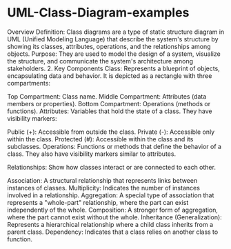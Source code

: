 # UML-Class-Diagram-examples
 Overview
Definition: Class diagrams are a type of static structure diagram in UML (Unified Modeling Language) that describe the system's structure by showing its classes, attributes, operations, and the relationships among objects.
Purpose: They are used to model the design of a system, visualize the structure, and communicate the system's architecture among stakeholders.
2. Key Components
Class: Represents a blueprint of objects, encapsulating data and behavior. It is depicted as a rectangle with three compartments:

Top Compartment: Class name.
Middle Compartment: Attributes (data members or properties).
Bottom Compartment: Operations (methods or functions).
Attributes: Variables that hold the state of a class. They have visibility markers:

Public (+): Accessible from outside the class.
Private (-): Accessible only within the class.
Protected (#): Accessible within the class and its subclasses.
Operations: Functions or methods that define the behavior of a class. They also have visibility markers similar to attributes.

Relationships: Show how classes interact or are connected to each other.

Association: A structural relationship that represents links between instances of classes.
Multiplicity: Indicates the number of instances involved in a relationship.
Aggregation: A special type of association that represents a "whole-part" relationship, where the part can exist independently of the whole.
Composition: A stronger form of aggregation, where the part cannot exist without the whole.
Inheritance (Generalization): Represents a hierarchical relationship where a child class inherits from a parent class.
Dependency: Indicates that a class relies on another class to function.
